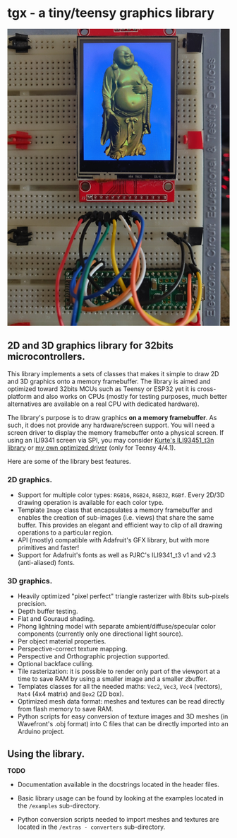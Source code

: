# tgx - a tiny/teensy graphics library

![tgx](./tgx.jpg)


## 2D and 3D graphics library for 32bits microcontrollers. 

This library implements a sets of classes that makes it simple to draw 2D and 3D graphics onto a memory framebuffer. The library is aimed and optimized toward 32bits MCUs such as Teensy or ESP32 yet it is cross-platform and also works on CPUs (mostly for testing purposes, much better alternatives are available on a real CPU with dedicated hardware). 

The library's purpose is to draw graphics **on  a memory framebuffer**. As such, it does not provide  any hardware/screen support. You will need a screen driver to display the memory framebuffer onto a physical screen. If using an ILI9341 screen via SPI, you may consider [Kurte's ILI93451_t3n library](https://github.com/KurtE/ILI9341_t3n) or [my own optimized driver](https://github.com/vindar/ILI9341_T4) (only for Teensy 4/4.1). 

Here are some of the library best features.

### 2D graphics.

- Support for multiple color types: `RGB16`, `RGB24`, `RGB32`, `RGBf`. Every 2D/3D drawing operation is available for each color type. 
- Template `Image` class that encapsulates a memory framebuffer and enables the creation of sub-images (i.e. views) that share the same buffer. This provides an elegant and efficient way to clip of all drawing operations to a particular region. 
- API (mostly) compatible with Adafruit's GFX library, but with more primitives and faster!
- Support for Adafruit's fonts as well as PJRC's ILI9341_t3 v1 and v2.3 (anti-aliased) fonts. 

### 3D graphics.

- Heavily optimized "pixel perfect" triangle rasterizer with 8bits sub-pixels precision. 
- Depth buffer testing. 
- Flat and Gouraud shading.
- Phong lightning model with separate ambient/diffuse/specular color components (currently only one directional light source). 
- Per object material properties. 
- Perspective-correct texture mapping. 
- Perspective and Orthographic projection supported. 
- Optional backface culling.
- Tile rasterization: it is possible to render only part of the viewport at a time to save RAM by using a smaller image and a smaller zbuffer. 
- Templates classes for all the needed maths: `Vec2`, `Vec3`, `Vec4` (vectors), `Mat4` (4x4 matrix) and `Box2` (2D box). 
- Optimized mesh data format: meshes and textures can be read directly from flash memory to save RAM.
- Python scripts for easy conversion of texture images and 3D meshes (in Wavefront's .obj format) into C files that can be directly imported into an Arduino project. 

## Using the library. 

**TODO**

- Documentation available in the docstrings located in the header files. 

- Basic library usage can be found by looking at the examples located in the `/examples` sub-directory.

- Python conversion scripts needed to import meshes and textures are  located in the `/extras - converters` sub-directory.






